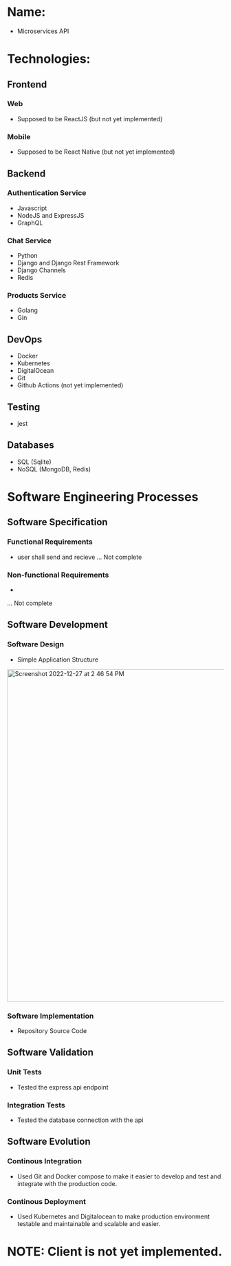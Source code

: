 # Name:
- Microservices API

# Technologies:
## Frontend
### Web
- Supposed to be ReactJS (but not yet implemented)

### Mobile
- Supposed to be React Native (but not yet implemented)

## Backend
### Authentication Service
- Javascript
- NodeJS and ExpressJS
- GraphQL

### Chat Service
- Python
- Django and Django Rest Framework
- Django Channels 
- Redis 

### Products Service
- Golang
- Gin

## DevOps
- Docker
- Kubernetes
- DigitalOcean
- Git
- Github Actions (not yet implemented)

## Testing
- jest

## Databases
- SQL (Sqlite)
- NoSQL (MongoDB, Redis)

# Software Engineering Processes
## Software Specification
### Functional Requirements
- user shall send and recieve
... Not complete

### Non-functional Requirements
- 
... Not complete

## Software Development
### Software Design
- Simple Application Structure
<img width="772" alt="Screenshot 2022-12-27 at 2 46 54 PM" src="https://user-images.githubusercontent.com/76432762/209662287-9bdde4c8-17df-41e3-8a1a-573cd199da0a.png">

### Software Implementation
- Repository Source Code

## Software Validation
### Unit Tests
- Tested the express api endpoint

### Integration Tests
- Tested the database connection with the api

## Software Evolution
### Continous Integration
- Used Git and Docker compose to make it easier to develop and test and integrate with the production code.

### Continous Deployment
- Used Kubernetes and Digitalocean to make production environment testable and maintainable and scalable and easier.

# NOTE: Client is not yet implemented.
